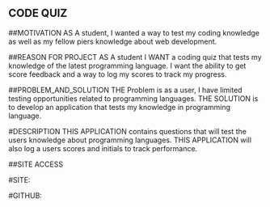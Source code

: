 ## CODE QUIZ

##MOTIVATION
AS A student, I wanted a way to test my coding knowledge as well as my fellow piers knowledge about web development.

##REASON FOR PROJECT
AS A student I WANT a coding quiz that tests my knowledge of the latest programming language. I want the ability to get score feedback and a way to log my scores to track my progress.

##PROBLEM_AND_SOLUTION
THE Problem is as a user, I have limited testing opportunities related to programming languages. THE SOLUTION is to develop an application that tests my knowledge in programming language.

#DESCRIPTION
THIS APPLICATION contains questions that will test the users knowledge about programming languages. THIS APPLICATION will also log a users scores and initials to track performance.

##SITE ACCESS

#SITE:

#GITHUB:
